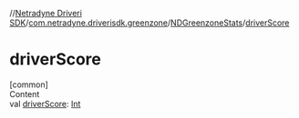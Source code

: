 //[Netradyne Driveri SDK](../../index.md)/[com.netradyne.driverisdk.greenzone](../index.md)/[NDGreenzoneStats](index.md)/[driverScore](driver-score.md)



# driverScore  
[common]  
Content  
val [driverScore](driver-score.md): [Int](https://kotlinlang.org/api/latest/jvm/stdlib/kotlin/-int/index.html)  



